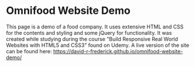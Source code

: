 # Omnifood Website Demo

This page is a demo of a food company. It uses extensive HTML and CSS for the contents and styling and some jQuery for functionality. It was created while studying
during the course "Build Responsive Real World Websites with HTML5 and CSS3" found on Udemy. A live version of the site can be found here: 
https://david-r-frederick.github.io/omnifood-website-demo/
